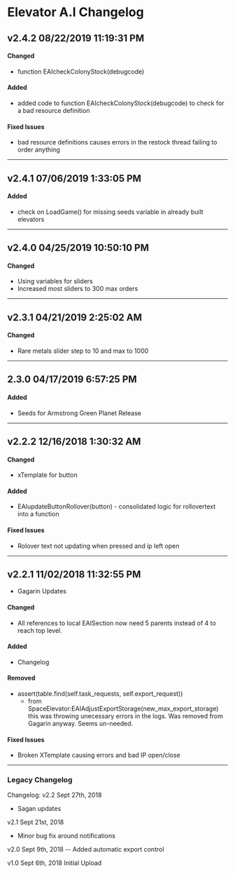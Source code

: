# Elevator A.I Changelog
## v2.4.2 08/22/2019 11:19:31 PM
#### Changed
- function EAIcheckColonyStock(debugcode)

#### Added
- added code to function EAIcheckColonyStock(debugcode) to check for a bad resource definition

#### Fixed Issues
- bad resource definitions causes errors in the restock thread failing to order anything

--------------------------------------------------------
## v2.4.1 07/06/2019 1:33:05 PM

#### Added
- check on LoadGame() for missing seeds variable in already built elevators

--------------------------------------------------------
## v2.4.0 04/25/2019 10:50:10 PM
#### Changed
- Using variables for sliders
- Increased most sliders to 300 max orders

--------------------------------------------------------
## v2.3.1 04/21/2019 2:25:02 AM
#### Changed
- Rare metals slider step to 10 and max to 1000

--------------------------------------------------------
## 2.3.0 04/17/2019 6:57:25 PM

#### Added
- Seeds for Armstrong Green Planet Release

--------------------------------------------------------
## v2.2.2 12/16/2018 1:30:32 AM
#### Changed
- xTemplate for button

#### Added
- EAIupdateButtonRollover(button) - consolidated logic for rollovertext into a function

#### Fixed Issues
- Rolover text not updating when pressed and ip left open

--------------------------------------------------------
## v2.2.1 11/02/2018 11:32:55 PM
- Gagarin Updates
#### Changed
- All references to local EAISection now need 5 parents instead of 4 to reach top level.
#### Added
- Changelog
#### Removed
- assert(table.find(self.task_requests, self.export_request))
  - from SpaceElevator:EAIAdjustExportStorage(new_max_export_storage) this was throwing unecessary errors in the logs. Was removed from Gagarin anyway. Seems un-needed.
#### Fixed Issues
- Broken XTemplate causing errors and bad IP open/close
--------------------------------------------------------
### Legacy Changelog
Changelog:
v2.2 Sept 27th, 2018
- Sagan updates

v2.1 Sept 21st, 2018
- Minor bug fix around notifications

v2.0 Sept 9th, 2018
-- Added automatic export control

v1.0 Sept 6th, 2018
Initial Upload
